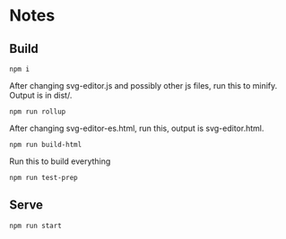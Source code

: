 # Notes
## Build

```
npm i
```
After changing svg-editor.js and possibly other js files, run this to minify. Output is in dist/.
```
npm run rollup
```
After changing svg-editor-es.html, run this, output is svg-editor.html.
```
npm run build-html
```
Run this to build everything
```
npm run test-prep
```
## Serve
```
npm run start
```